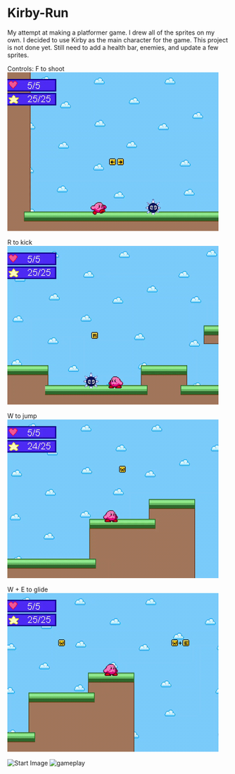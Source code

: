 # Kirby-Run
My attempt at making a platformer game. I drew all of the sprites on my own.
I decided to use Kirby as the main character for the game. This project is not done yet. Still need to add a health bar, enemies, and update a few sprites.

Controls:
F to shoot <br />
<img src="shoot.gif" width="480" height="360"/>

R to kick <br />
<img src="kick.gif" width="480" height="360"/>

W to jump <br />
<img src="jump.gif" width="480" height="360"/>

W + E to glide <br />
<img src="glide.gif" width="480" height="360"/>


<img width="481" alt="Start Image" src="https://user-images.githubusercontent.com/30183136/84968062-9d385180-b0e3-11ea-9ae4-c7c8ad62fd35.PNG">

<img width="481" alt="gameplay" src="https://user-images.githubusercontent.com/30183136/84968140-cce75980-b0e3-11ea-960a-fe6ed9173887.PNG">
